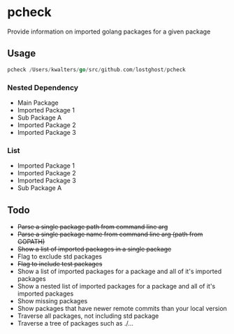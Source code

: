 # pcheck

Provide information on imported golang packages for a given package

## Usage

```go
pcheck /Users/kwalters/go/src/github.com/lostghost/pcheck
```

### Nested Dependency

- Main Package
 - Imported Package 1
  - Sub Package A
 - Imported Package 2
 - Imported Package 3

### List

- Imported Package 1
- Imported Package 2
- Imported Package 3
- Sub Package A

## Todo

- ~~Parse a single package path from command line arg~~
- ~~Parse a single package name from command line arg (path from GOPATH)~~
- ~~Show a list of imported packages in a single package~~
- Flag to exclude std packages
- ~~Flag to include test packages~~
- Show a list of imported packages for a package and all of it's imported packages
- Show a nested list of imported packages for a package and all of it's imported packages
- Show missing packages
- Show packages that have newer remote commits than your local version
- Traverse all packages, not including std package
- Traverse a tree of packages such as ./...
